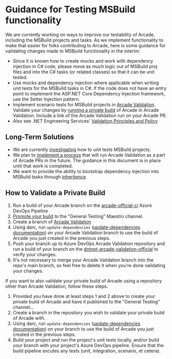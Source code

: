 # Guidance for Testing MSBuild functionality

We are currently working on ways to improve our testability of Arcade, including the MSBuild projects and tasks. As we implement functionality to make that easier for folks contributing to Arcade, here is some guidance for validating changes made to MSBuild functionality in the interim: 

- Since it is known how to create mocks and work with dependency injection in C# code, please move as much logic out of MSBuild proj files and into the C# tasks (or related classes) so that it can be unit tested.
- Use mocks and dependency injection where applicable when writing unit tests for the MSBuild tasks in C#. If the code does not have an entry point to implement the ASP.NET Core Dependency Injection framework, use the Setter Injection pattern. 
- Implement scenario tests for MSBuild projects in [Arcade Validation](https://github.com/dotnet/arcade-validation/). Validate your changes by [running a private build](#how-to-validate-a-private-build) of Arcade in Arcade Validation. Include a link of the Arcade Validation run on your Arcade PR. 
- Also see .NET Engineering Services' [Validation Principles and Policy](https://github.com/dotnet/core-eng/blob/master/Documentation/Validation/README.md)

## Long-Term Solutions

- We are currently [investigating](https://github.com/dotnet/core-eng/issues/11271) how to unit tests MSBuild projects. 
- We plan to [implement a process](https://github.com/dotnet/core-eng/issues/11273) that will run Arcade Validation as a part of Arcade PRs in the future. The guidance in this document is in place until that work is completed. 
- We want to provide the ability to bootstrap dependency injection into MSBuild tasks through [inheritence](https://github.com/dotnet/arcade/issues/6580).

## How to Validate a Private Build

1. Run a build of your Arcade branch on the [arcade-official-ci](https://dnceng.visualstudio.com/internal/_build?definitionId=6) Azure DevOps Pipeline
2. [Promote your build](../Darc.md#add-build-to-channel) to the "General Testing" Maestro channel. 
3. Create a branch of [Arcade Validation](https://github.com/dotnet/arcade-validation)
4. Using darc, run `update-dependencies` ([update-dependencies documentation](../Darc.md#updating-dependencies-in-your-local-repository)) on your Arcade Validation branch to use the build of Arcade you just created in the previous steps. 
5. Push your branch up to Azure DevOps Arcade Validation repository and run a build of your branch on the [dotnet-arcade-validation-official](https://dnceng.visualstudio.com/internal/_build?definitionId=282) to verify your changes. 
6. It's not necessary to merge your Arcade Validation branch into the repo's main branch, so feel free to delete it when you're done validating your changes.

If you want to also validate your private build of Arcade using a repository other than Arcade Validation, follow these steps. 

1. Provided you have done at least steps 1 and 2 above to create your private build of Arcade and have it published to the "General Testing" channel...
2. Create a branch in the repository you wish to validate your private build of Arcade with. 
3. Using darc, run `update-dependencies` ([update-dependencies documentation](../Darc.md#updating-dependencies-in-your-local-repository)) on your branch to use the build of Arcade you just created in the previous steps. 
4. Build your project and run the project's unit tests locally, and/or build your branch with your project's Azure DevOps pipeline. Ensure that the build pipeline excutes any tests (unit, integration, scenario, et cetera). 